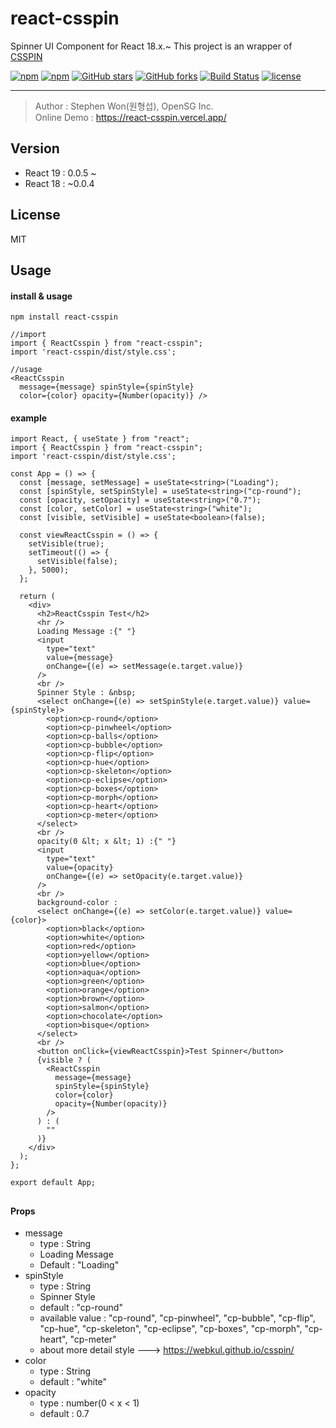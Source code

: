 # react-csspin
Spinner UI Component for React 18.x.~
This project is an wrapper of [CSSPIN](https://www.npmjs.com/package/csspin)

[![npm](https://img.shields.io/npm/v/react-csspin.svg )](https://www.npmjs.com/package/react-csspin)
[![npm](https://img.shields.io/npm/dm/react-csspin.svg)](https://www.npmjs.com/package/react-csspin)
[![GitHub stars](https://img.shields.io/github/stars/stepanowon/react-csspin.svg?style=social&label=Stars&style=for-the-badge)](https://github.com/stepanowon/react-csspin/stargazers)
[![GitHub forks](https://img.shields.io/github/forks/stepanowon/react-csspin.svg?style=social&label=Fork&style=for-the-badge)](https://github.com/stepanowon/react-csspin/network)
[![Build Status](https://travis-ci.org/stepanowon/react-csspin.svg?branch=master)](https://travis-ci.org/stepanowon/react-csspin)
[![license](https://img.shields.io/github/license/mashape/apistatus.svg)]()

------------

> Author : Stephen Won(원형섭), OpenSG Inc.        
> Online Demo : https://react-csspin.vercel.app/

## Version
* React 19 : 0.0.5 ~
* React 18 : ~0.0.4

## License
MIT 
## Usage  

#### install & usage
~~~
npm install react-csspin

//import
import { ReactCsspin } from "react-csspin";
import 'react-csspin/dist/style.css';

//usage 
<ReactCsspin 
  message={message} spinStyle={spinStyle}
  color={color} opacity={Number(opacity)} />
~~~


#### example
~~~
import React, { useState } from "react";
import { ReactCsspin } from "react-csspin";
import 'react-csspin/dist/style.css';

const App = () => {
  const [message, setMessage] = useState<string>("Loading");
  const [spinStyle, setSpinStyle] = useState<string>("cp-round");
  const [opacity, setOpacity] = useState<string>("0.7");
  const [color, setColor] = useState<string>("white");
  const [visible, setVisible] = useState<boolean>(false);

  const viewReactCsspin = () => {
    setVisible(true);
    setTimeout(() => {
      setVisible(false);
    }, 5000);
  };

  return (
    <div>
      <h2>ReactCsspin Test</h2>
      <hr />
      Loading Message :{" "}
      <input
        type="text"
        value={message}
        onChange={(e) => setMessage(e.target.value)}
      />
      <br />
      Spinner Style : &nbsp;
      <select onChange={(e) => setSpinStyle(e.target.value)} value={spinStyle}>
        <option>cp-round</option>
        <option>cp-pinwheel</option>
        <option>cp-balls</option>
        <option>cp-bubble</option>
        <option>cp-flip</option>
        <option>cp-hue</option>
        <option>cp-skeleton</option>
        <option>cp-eclipse</option>
        <option>cp-boxes</option>
        <option>cp-morph</option>
        <option>cp-heart</option>
        <option>cp-meter</option>
      </select>
      <br />
      opacity(0 &lt; x &lt; 1) :{" "}
      <input
        type="text"
        value={opacity}
        onChange={(e) => setOpacity(e.target.value)}
      />
      <br />
      background-color :
      <select onChange={(e) => setColor(e.target.value)} value={color}>
        <option>black</option>
        <option>white</option>
        <option>red</option>
        <option>yellow</option>
        <option>blue</option>
        <option>aqua</option>
        <option>green</option>
        <option>orange</option>
        <option>brown</option>
        <option>salmon</option>
        <option>chocolate</option>
        <option>bisque</option>
      </select>
      <br />
      <button onClick={viewReactCsspin}>Test Spinner</button>
      {visible ? (
        <ReactCsspin
          message={message}
          spinStyle={spinStyle}
          color={color}
          opacity={Number(opacity)}
        />
      ) : (
        ""
      )}
    </div>
  );
};

export default App;
~~~
##
#### Props
   * message
      - type : String
      - Loading Message
      - Default : "Loading" 
   * spinStyle 
     - type : String
     - Spinner Style
     - default : "cp-round"
     - available value : "cp-round", "cp-pinwheel", "cp-bubble", "cp-flip", "cp-hue", "cp-skeleton", "cp-eclipse", "cp-boxes", "cp-morph", "cp-heart", "cp-meter"
     - about more detail style ---> https://webkul.github.io/csspin/
   * color
     - type : String
     - default : "white"
   * opacity
     - type : number(0 < x < 1)
     - default : 0.7